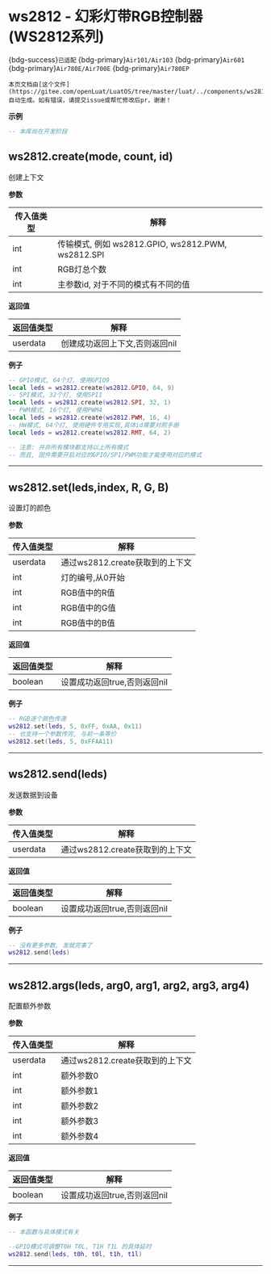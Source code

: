 # ws2812 - 幻彩灯带RGB控制器(WS2812系列)

{bdg-success}`已适配` {bdg-primary}`Air101/Air103` {bdg-primary}`Air601` {bdg-primary}`Air780E/Air700E` {bdg-primary}`Air780EP`

```{note}
本页文档由[这个文件](https://gitee.com/openLuat/LuatOS/tree/master/luat/../components/ws2812/binding/luat_lib_ws2812.c)自动生成。如有错误，请提交issue或帮忙修改后pr，谢谢！
```


**示例**

```lua
-- 本库尚在开发阶段

```

## ws2812.create(mode, count, id)



创建上下文

**参数**

|传入值类型|解释|
|-|-|
|int|传输模式, 例如 ws2812.GPIO, ws2812.PWM, ws2812.SPI|
|int|RGB灯总个数|
|int|主参数id, 对于不同的模式有不同的值|

**返回值**

|返回值类型|解释|
|-|-|
|userdata|创建成功返回上下文,否则返回nil|

**例子**

```lua
-- GPIO模式, 64个灯, 使用GPIO9
local leds = ws2812.create(ws2812.GPIO, 64, 9)
-- SPI模式, 32个灯, 使用SPI1
local leds = ws2812.create(ws2812.SPI, 32, 1)
-- PWM模式, 16个灯, 使用PWM4
local leds = ws2812.create(ws2812.PWM, 16, 4)
-- HW模式, 64个灯, 使用硬件专用实现,具体id需要对照手册
local leds = ws2812.create(ws2812.RMT, 64, 2)

-- 注意: 并非所有模块都支持以上所有模式
-- 而且, 固件需要开启对应的GPIO/SPI/PWM功能才能使用对应的模式


```

---

## ws2812.set(leds,index, R, G, B)



设置灯的颜色

**参数**

|传入值类型|解释|
|-|-|
|userdata|通过ws2812.create获取到的上下文|
|int|灯的编号,从0开始|
|int|RGB值中的R值|
|int|RGB值中的G值|
|int|RGB值中的B值|

**返回值**

|返回值类型|解释|
|-|-|
|boolean|设置成功返回true,否则返回nil|

**例子**

```lua
-- RGB逐个颜色传递
ws2812.set(leds, 5, 0xFF, 0xAA, 0x11)
-- 也支持一个参数传完, 与前一条等价
ws2812.set(leds, 5, 0xFFAA11)

```

---

## ws2812.send(leds)



发送数据到设备

**参数**

|传入值类型|解释|
|-|-|
|userdata|通过ws2812.create获取到的上下文|

**返回值**

|返回值类型|解释|
|-|-|
|boolean|设置成功返回true,否则返回nil|

**例子**

```lua
-- 没有更多参数, 发就完事了
ws2812.send(leds)

```

---

## ws2812.args(leds, arg0, arg1, arg2, arg3, arg4)



配置额外参数

**参数**

|传入值类型|解释|
|-|-|
|userdata|通过ws2812.create获取到的上下文|
|int|额外参数0|
|int|额外参数1|
|int|额外参数2|
|int|额外参数3|
|int|额外参数4|

**返回值**

|返回值类型|解释|
|-|-|
|boolean|设置成功返回true,否则返回nil|

**例子**

```lua
-- 本函数与具体模式有关

--GPIO模式可调整T0H T0L, T1H T1L 的具体延时
ws2812.send(leds, t0h, t0l, t1h, t1l)

```

---

